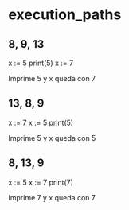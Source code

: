 # execution_paths

## 8, 9, 13

x := 5
print(5)
x := 7

Imprime 5 y x queda con 7


## 13, 8, 9

x := 7
x := 5
print(5)

Imprime 5 y x queda con 5


## 8, 13, 9

x := 5
x := 7
print(7)

Imprime 7 y x queda con 7